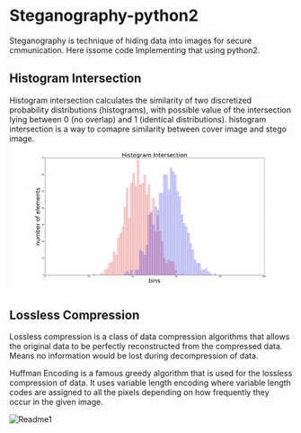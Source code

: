 # Steganography-python2 
Steganography is technique of hiding data into images for secure cmmunication. Here issome code Implementing that using python2.


## Histogram Intersection 
Histogram intersection calculates the similarity of two discretized probability distributions (histograms), with possible value of the intersection lying between 0 (no overlap) and 1 (identical distributions).
histogram intersection is a way to comapre similarity between cover image and stego image.
![Readme1](https://github.com/shivendrapratap2/Steganography-python2/blob/master/histogram_intersection1.png)

## Lossless Compression
Lossless compression is a class of data compression algorithms that allows the original data to be perfectly reconstructed from the compressed data. Means no information would be lost during decompression of data.

Huffman Encoding is a famous greedy algorithm that is used for the lossless compression of data. It uses variable length encoding where variable length codes are assigned to all the pixels depending on how frequently they occur in the given image. 

![Readme1](https://github.com/shivendrapratap2/Steganography-python2/blob/master/huffman_encoding.png.png)
